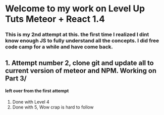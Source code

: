 # Welcome to my work on Level Up Tuts Meteor + React 1.4
### This is my 2nd attempt at this.   the first time I realized I dint know enough JS to fully understand all the concepts.   I did free code camp for a while and have come back.

## 1. Attempt number 2, clone git and update all to current version of meteor and NPM.   Working on Part 3/




#### left over from the first attempt
1. Done with Level 4
2. Done with 5,  Wow crap is hard to follow
